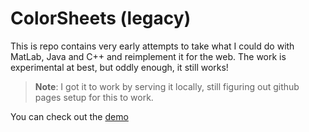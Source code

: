 # ColorSheets (legacy)

This is repo contains very early attempts to take what I could do with MatLab, Java and C++ and reimplement it for the web. The work is experimental at best, but oddly enough, it still works!

> **Note**: I got it to work by serving it locally, still figuring out github pages setup for this to work.

You can check out the [demo](./demo)
